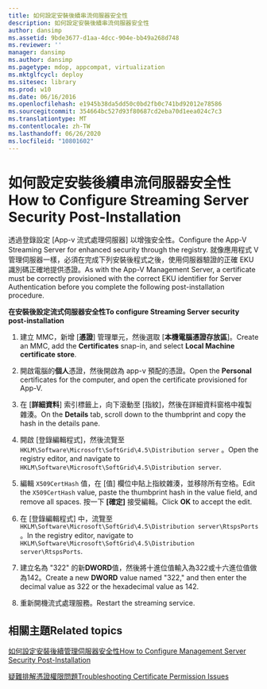 ```yaml
---
title: 如何設定安裝後續串流伺服器安全性
description: 如何設定安裝後續串流伺服器安全性
author: dansimp
ms.assetid: 9bde3677-d1aa-4dcc-904e-bb49a268d748
ms.reviewer: ''
manager: dansimp
ms.author: dansimp
ms.pagetype: mdop, appcompat, virtualization
ms.mktglfcycl: deploy
ms.sitesec: library
ms.prod: w10
ms.date: 06/16/2016
ms.openlocfilehash: e1945b38da5dd50c0bd2fb0c741bd92012e78586
ms.sourcegitcommit: 354664bc527d93f80687cd2eba70d1eea024c7c3
ms.translationtype: MT
ms.contentlocale: zh-TW
ms.lasthandoff: 06/26/2020
ms.locfileid: "10801602"
---
```

# <span data-ttu-id="bc110-103">如何設定安裝後續串流伺服器安全性</span><span class="sxs-lookup"><span data-stu-id="bc110-103">How to Configure Streaming Server Security Post-Installation</span></span>


<span data-ttu-id="bc110-104">透過登錄設定 [App-v 流式處理伺服器] 以增強安全性。</span><span class="sxs-lookup"><span data-stu-id="bc110-104">Configure the App-V Streaming Server for enhanced security through the registry.</span></span> <span data-ttu-id="bc110-105">就像應用程式 V 管理伺服器一樣，必須在完成下列安裝後程式之後，使用伺服器驗證的正確 EKU 識別碼正確地提供憑證。</span><span class="sxs-lookup"><span data-stu-id="bc110-105">As with the App-V Management Server, a certificate must be correctly provisioned with the correct EKU identifier for Server Authentication before you complete the following post-installation procedure.</span></span>

**<span data-ttu-id="bc110-106">在安裝後設定流式伺服器安全性</span><span class="sxs-lookup"><span data-stu-id="bc110-106">To configure Streaming Server security post-installation</span></span>**

1.  <span data-ttu-id="bc110-107">建立 MMC，新增 [**憑證**] 管理單元，然後選取 [**本機電腦憑證存放區**]。</span><span class="sxs-lookup"><span data-stu-id="bc110-107">Create an MMC, add the **Certificates** snap-in, and select **Local Machine certificate store**.</span></span>

2.  <span data-ttu-id="bc110-108">開啟電腦的**個人**憑證，然後開啟為 app-v 預配的憑證。</span><span class="sxs-lookup"><span data-stu-id="bc110-108">Open the **Personal** certificates for the computer, and open the certificate provisioned for App-V.</span></span>

3.  <span data-ttu-id="bc110-109">在 [**詳細資料**] 索引標籤上，向下滾動至 [指紋]，然後在詳細資料窗格中複製雜湊。</span><span class="sxs-lookup"><span data-stu-id="bc110-109">On the **Details** tab, scroll down to the thumbprint and copy the hash in the details pane.</span></span>

4.  <span data-ttu-id="bc110-110">開啟 [登錄編輯程式]，然後流覽至 `HKLM\Software\Microsoft\SoftGrid\4.5\Distribution server` 。</span><span class="sxs-lookup"><span data-stu-id="bc110-110">Open the registry editor, and navigate to `HKLM\Software\Microsoft\SoftGrid\4.5\Distribution server`.</span></span>

5.  <span data-ttu-id="bc110-111">編輯 `X509CertHash` 值，在 [值] 欄位中貼上指紋雜湊，並移除所有空格。</span><span class="sxs-lookup"><span data-stu-id="bc110-111">Edit the `X509CertHash` value, paste the thumbprint hash in the value field, and remove all spaces.</span></span> <span data-ttu-id="bc110-112">按一下 **[確定]** 接受編輯。</span><span class="sxs-lookup"><span data-stu-id="bc110-112">Click **OK** to accept the edit.</span></span>

6.  <span data-ttu-id="bc110-113">在 [登錄編輯程式] 中，流覽至 `HKLM\Software\Microsoft\SoftGrid\4.5\Distribution server\RtspsPorts` 。</span><span class="sxs-lookup"><span data-stu-id="bc110-113">In the registry editor, navigate to `HKLM\Software\Microsoft\SoftGrid\4.5\Distribution server\RtspsPorts`.</span></span>

7.  <span data-ttu-id="bc110-114">建立名為 "322" 的新**DWORD**值，然後將十進位值輸入為322或十六進位值做為142。</span><span class="sxs-lookup"><span data-stu-id="bc110-114">Create a new **DWORD** value named "322," and then enter the decimal value as 322 or the hexadecimal value as 142.</span></span>

8.  <span data-ttu-id="bc110-115">重新開機流式處理服務。</span><span class="sxs-lookup"><span data-stu-id="bc110-115">Restart the streaming service.</span></span>

## <span data-ttu-id="bc110-116">相關主題</span><span class="sxs-lookup"><span data-stu-id="bc110-116">Related topics</span></span>


[<span data-ttu-id="bc110-117">如何設定安裝後續管理伺服器安全性</span><span class="sxs-lookup"><span data-stu-id="bc110-117">How to Configure Management Server Security Post-Installation</span></span>](how-to-configure-management-server-security-post-installation.md)

[<span data-ttu-id="bc110-118">疑難排解憑證權限問題</span><span class="sxs-lookup"><span data-stu-id="bc110-118">Troubleshooting Certificate Permission Issues</span></span>](troubleshooting-certificate-permission-issues.md)

 

 





